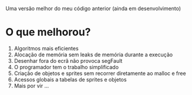 Uma versão melhor do meu código anterior
(ainda em desenvolvimento)

# O que melhorou?

1. Algoritmos mais eficientes
2. Alocação de memória sem leaks de memória durante a execução
3. Desenhar fora do ecrã não provoca segFault
4. O programador tem o trabalho simplificado
5. Criação de objetos e sprites sem recorrer diretamente ao malloc e free
6. Acessos globais a tabelas de sprites e objetos
7. Mais por vir ...
